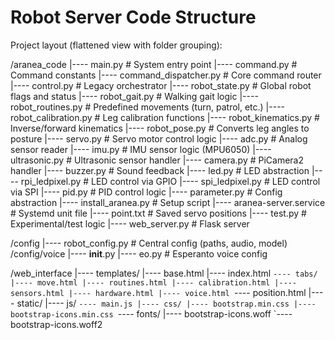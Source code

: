 # Robot Server Code Structure

Project layout (flattened view with folder grouping):

/aranea_code
|---- main.py                   # System entry point
|---- command.py               # Command constants
|---- command_dispatcher.py    # Core command router
|---- control.py               # Legacy orchestrator
|---- robot_state.py           # Global robot flags and status
|---- robot_gait.py            # Walking gait logic
|---- robot_routines.py        # Predefined movements (turn, patrol, etc.)
|---- robot_calibration.py     # Leg calibration functions
|---- robot_kinematics.py      # Inverse/forward kinematics
|---- robot_pose.py            # Converts leg angles to posture
|---- servo.py                 # Servo motor control logic
|---- adc.py                   # Analog sensor reader
|---- imu.py                   # IMU sensor logic (MPU6050)
|---- ultrasonic.py            # Ultrasonic sensor handler
|---- camera.py                # PiCamera2 handler
|---- buzzer.py                # Sound feedback
|---- led.py                   # LED abstraction
|---- rpi_ledpixel.py          # LED control via GPIO
|---- spi_ledpixel.py          # LED control via SPI
|---- pid.py                   # PID control logic
|---- parameter.py             # Config abstraction
|---- install_aranea.py        # Setup script
|---- aranea-server.service    # Systemd unit file
|---- point.txt                # Saved servo positions
|---- test.py                  # Experimental/test logic
|---- web_server.py            # Flask server

/config
|---- robot_config.py          # Central config (paths, audio, model)
/config/voice
|---- __init__.py
|---- eo.py                    # Esperanto voice config

/web_interface
|---- templates/
      |---- base.html
      |---- index.html
      `---- tabs/
          |---- move.html
          |---- routines.html
          |---- calibration.html
          |---- sensors.html
          |---- hardware.html
          |---- voice.html
          `---- position.html
|---- static/
      |---- js/
            `---- main.js
      |---- css/
            |---- bootstrap.min.css
            |---- bootstrap-icons.min.css
            `---- fonts/
                |---- bootstrap-icons.woff
                `---- bootstrap-icons.woff2


